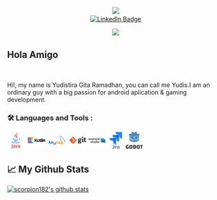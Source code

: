 <div id="header" align="center">
  <img src="https://media.giphy.com/media/M9gbBd9nbDrOTu1Mqx/giphy.gif" width="100"/>
</div>

<div id="badges" align="center">
  <a href="https://www.linkedin.com/in/yudistira-gita-ramadhan-m-m-84702345">
    <img src="https://img.shields.io/badge/LinkedIn-blue?style=for-the-badge&logo=linkedin&logoColor=white" alt="LinkedIn Badge"/>
  </a>
  
  ![](https://visitor-badge.glitch.me/badge?page_id=scorpion182) 
  
</div>

## Hola Amigo

<br />

Hi!, my name is Yudistira Gita Ramadhan, you can call me Yudis.I am an ordinary guy with a big passion for android aplication & gaming development.

### :hammer_and_wrench: Languages and Tools :
<div>
  <img src="https://github.com/devicons/devicon/blob/master/icons/java/java-original-wordmark.svg" title="Java" alt="Java" width="40" height="40"/>&nbsp;
  <img src="https://github.com/devicons/devicon/blob/master/icons/kotlin/kotlin-original-wordmark.svg" title="Kotlin"  alt="Kotlin" width="40" height="40"/>&nbsp;
  <img src="https://github.com/devicons/devicon/blob/master/icons/mysql/mysql-original-wordmark.svg" title="MySQL"  alt="MySQL" width="40" height="40"/>&nbsp;
  <img src="https://github.com/devicons/devicon/blob/master/icons/git/git-original-wordmark.svg" title="Git" **alt="Git" width="40" height="40"/>
  <img src="https://github.com/devicons/devicon/blob/master/icons/androidstudio/androidstudio-original-wordmark.svg" title="Android Studio" **alt="Android Studio" width="40" height="40"/>
  <img src="https://github.com/devicons/devicon/blob/master/icons/jira/jira-original-wordmark.svg" title="JIRA" **alt="JIRA" width="40" height="40"/>
  <img src="https://github.com/devicons/devicon/blob/master/icons/godot/godot-original-wordmark.svg" title="Godot" **alt="Godot" width="40" height="40"/>
</div>

## 📈 My Github Stats

[![scorpion182's github stats](https://github-readme-stats.vercel.app/api?username=scorpion182)](https://github.com/scorpion182/github-readme-stats)

<!---
scorpion182/scorpion182 is a ✨ special ✨ repository because its `README.md` (this file) appears on your GitHub profile.
You can click the Preview link to take a look at your changes.
--->
